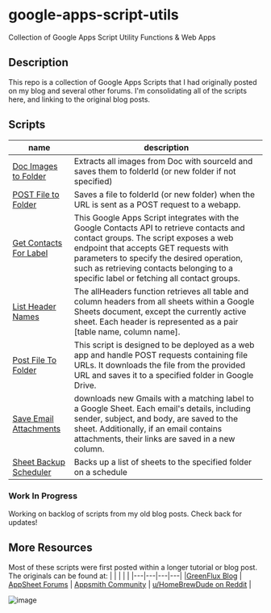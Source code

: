 # google-apps-script-utils
Collection of Google Apps Script Utility Functions & Web Apps

## Description
This repo is a collection of Google Apps Scripts that I had originally posted on my blog and several other forums. I'm consolidating all of the scripts here, and linking to the original blog posts. 

## Scripts
|name|description|
|----|-----------|
|[Doc Images to Folder](scripts/Doc%20Images%20to%20Folder) | Extracts all images from Doc with sourceId and saves them to folderId (or new folder if not specified)|
|[POST File to Folder](scripts/Post%20File%20to%20Folder) | Saves a file to folderId (or new folder) when the URL is sent as a POST request to a webapp.|
|[Get Contacts For Label](scripts/Get%20Contacts%20For%20Label)|This Google Apps Script integrates with the Google Contacts API to retrieve contacts and contact groups. The script exposes a web endpoint that accepts GET requests with parameters to specify the desired operation, such as retrieving contacts belonging to a specific label or fetching all contact groups.|
|[List Header Names](scripts/List%20Header%20Names)|The allHeaders function retrieves all table and column headers from all sheets within a Google Sheets document, except the currently active sheet. Each header is represented as a pair [table name, column name].|
|[Post File To Folder](scripts/Post%20File%20to%20Folder)|This script is designed to be deployed as a web app and handle POST requests containing file URLs. It downloads the file from the provided URL and saves it to a specified folder in Google Drive.|
|[Save Email Attachments](scripts/Save%20Email%20Attachments)|downloads new Gmails with a matching label to a Google Sheet. Each email's details, including sender, subject, and body, are saved to the sheet. Additionally, if an email contains attachments, their links are saved in a new column.|
|[Sheet Backup Scheduler](scripts/Sheet%20Backup%20Scheduler)|Backs up a list of sheets to the specified folder on a schedule|

### Work In Progress
Working on backlog of scripts from my old blog posts. Check back for updates! 

## More Resources
Most of these scripts were first posted within a longer tutorial or blog post. The originals can be found at:
|   |   |   |   |
|---|---|---|---|
|[GreenFlux Blog](https://blog.greenflux.us/) | [AppSheet Forums](https://www.googlecloudcommunity.com/gc/forums/searchpage/tab/message?filter=location,authorId&q=script&noSynonym=false&location=category:appsheet&author_id=312288&collapse_discussion=true) | [Appsmith Community](https://community.appsmith.com/tag/google-apps-script) | [u/HomeBrewDude on Reddit](https://www.reddit.com/user/HomeBrewDude/) |


![image](https://github.com/GreenFluxLLC/google-apps-script-utils/assets/24459976/c14013a0-cb7a-4843-8913-f82e86e9e167)
